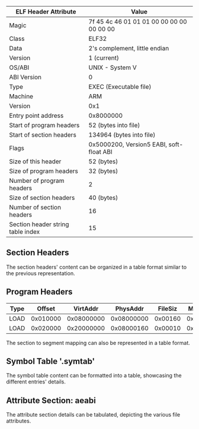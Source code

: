 | ELF Header Attribute | Value                                     |
|----------------------|-------------------------------------------|
| Magic                | 7f 45 4c 46 01 01 01 00 00 00 00 00 00 00 |
| Class                | ELF32                                     |
| Data                 | 2's complement, little endian             |
| Version              | 1 (current)                               |
| OS/ABI               | UNIX - System V                           |
| ABI Version          | 0                                         |
| Type                 | EXEC (Executable file)                     |
| Machine              | ARM                                       |
| Version              | 0x1                                       |
| Entry point address  | 0x8000000                                 |
| Start of program headers | 52 (bytes into file)                  |
| Start of section headers | 134964 (bytes into file)             |
| Flags                | 0x5000200, Version5 EABI, soft-float ABI |
| Size of this header  | 52 (bytes)                                |
| Size of program headers | 32 (bytes)                              |
| Number of program headers | 2                                      |
| Size of section headers | 40 (bytes)                               |
| Number of section headers | 16                                     |
| Section header string table index | 15                            |

## Section Headers

The section headers' content can be organized in a table format similar to the previous representation. 

## Program Headers

| Type | Offset   | VirtAddr  | PhysAddr  | FileSiz | MemSiz | Flg | Align  |
|------|----------|-----------|-----------|---------|--------|-----|--------|
| LOAD | 0x010000 | 0x08000000| 0x08000000| 0x00160 | 0x00160| R E | 0x10000|
| LOAD | 0x020000 | 0x20000000| 0x08000160| 0x00010 | 0x01014| RW  | 0x10000|

The section to segment mapping can also be represented in a table format.

## Symbol Table '.symtab'

The symbol table content can be formatted into a table, showcasing the different entries' details.

## Attribute Section: aeabi

The attribute section details can be tabulated, depicting the various file attributes.

